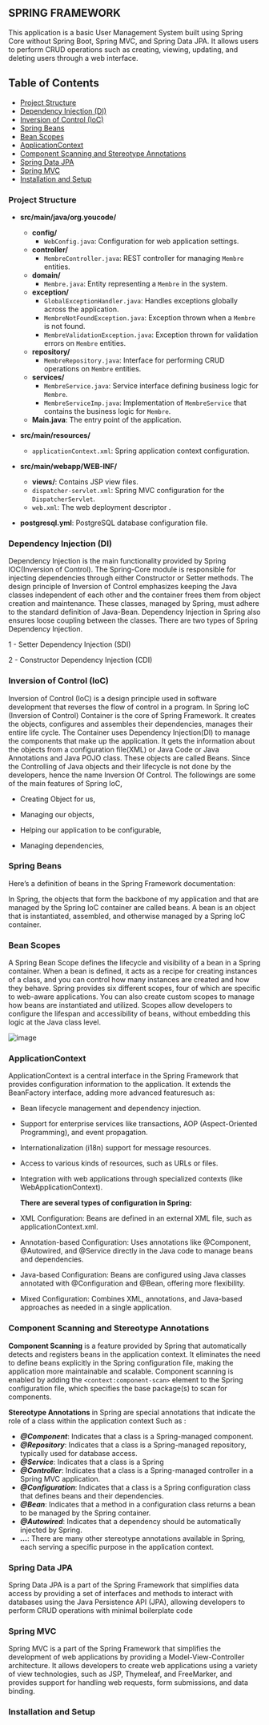 ## SPRING FRAMEWORK

This application is a basic User Management System
built using Spring Core without Spring Boot,
Spring MVC, and Spring Data JPA. It allows users to perform CRUD operations
such as creating, viewing, updating, and deleting users through a web interface.

## Table of Contents
- [Project Structure](#project-structure)
- [Dependency Injection (DI)](#dependency-injection-di)
- [Inversion of Control (IoC)](#inversion-of-control-ioc)
- [Spring Beans](#spring-beans)
- [Bean Scopes](#bean-scopes)
- [ApplicationContext](#applicationcontext)
- [Component Scanning and Stereotype Annotations](#component-scanning-and-stereotype-annotations)
- [Spring Data JPA](#spring-data-jpa)
- [Spring MVC](#spring-mvc)
- [Installation and Setup](#installation-and-setup)

### Project Structure


- **src/main/java/org.youcode/**
    - **config/**
        - `WebConfig.java`: Configuration for web application settings.
    - **controller/**
        - `MembreController.java`: REST controller for managing `Membre` entities.
    - **domain/**
        - `Membre.java`: Entity representing a `Membre` in the system.
    - **exception/**
        - `GlobalExceptionHandler.java`: Handles exceptions globally across the application.
        - `MembreNotFoundException.java`: Exception thrown when a `Membre` is not found.
        - `MembreValidationException.java`: Exception thrown for validation errors on `Membre` entities.
    - **repository/**
        - `MembreRepository.java`: Interface for performing CRUD operations on `Membre` entities.
    - **services/**
        - `MembreService.java`: Service interface defining business logic for `Membre`.
        - `MembreServiceImp.java`: Implementation of `MembreService` that contains the business logic for `Membre`.
    - **Main.java**: The entry point of the application.

- **src/main/resources/**
    - `applicationContext.xml`: Spring application context configuration.

- **src/main/webapp/WEB-INF/**
    - **views/**: Contains JSP view files.
    - `dispatcher-servlet.xml`: Spring MVC configuration for the `DispatcherServlet`.
    - `web.xml`: The web deployment descriptor .

- **postgresql.yml**: PostgreSQL database configuration file.


### Dependency Injection (DI)
Dependency Injection is the main functionality provided by Spring IOC(Inversion of Control). The Spring-Core module is responsible for injecting dependencies through either Constructor or Setter methods. The design principle of Inversion of Control emphasizes keeping the Java classes independent of each other and the container frees them from object creation and maintenance. These classes, managed by Spring, must adhere to the standard definition of Java-Bean. Dependency Injection in Spring also ensures loose coupling between the classes. There are two types of Spring Dependency Injection.

1 - Setter Dependency Injection (SDI)

2 - Constructor Dependency Injection (CDI)

### Inversion of Control (IoC)

Inversion of Control (IoC) is a design principle used in software development that reverses the flow of control in a program. 
In Spring IoC (Inversion of Control) Container is the core of Spring Framework. It creates the objects, configures and assembles their dependencies, manages their entire life cycle. The Container uses Dependency Injection(DI) to manage the components that make up the application. It gets the information about the objects from a configuration file(XML) or Java Code or Java Annotations and Java POJO class. These objects are called Beans. Since the Controlling of Java objects and their lifecycle is not done by the developers, hence the name Inversion Of Control. The followings are some of the main features of Spring IoC,

* Creating Object for us,

* Managing our objects,

* Helping our application to be configurable,

* Managing dependencies, 

### Spring Beans
Here’s a definition of beans in the Spring Framework documentation:

In Spring, the objects that form the backbone of my application and that are managed by the Spring IoC container are called beans. A bean is an object that is instantiated, assembled, and otherwise managed by a Spring IoC container.


### Bean Scopes
A Spring Bean Scope defines the lifecycle and visibility of a bean in a Spring container. When a bean is defined, it acts as a recipe for creating instances of a class, and you can control how many instances are created and how they behave. Spring provides six different scopes, four of which are specific to web-aware applications. You can also create custom scopes to manage how beans are instantiated and utilized. Scopes allow developers to configure the lifespan and accessibility of beans, without embedding this logic at the Java class level.

![image](https://github.com/user-attachments/assets/b8fbbb56-01f2-4e37-9e52-c426c85e377c)


### ApplicationContext

ApplicationContext is a central interface in the Spring Framework that provides configuration information to the application. It extends the BeanFactory interface, adding more advanced featuresuch as:

* Bean lifecycle management and dependency injection.
* Support for enterprise services like transactions, AOP (Aspect-Oriented Programming), and event propagation.
* Internationalization (i18n) support for message resources.
* Access to various kinds of resources, such as URLs or files.
* Integration with web applications through specialized contexts (like WebApplicationContext).



  **There are several types of configuration in Spring:**



* XML Configuration: Beans are defined in an external XML file, such as applicationContext.xml.
* Annotation-based Configuration: Uses annotations like @Component, @Autowired, and @Service directly in the Java code to manage beans and dependencies.
* Java-based Configuration: Beans are configured using Java classes annotated with @Configuration and @Bean, offering more flexibility.
* Mixed Configuration: Combines XML, annotations, and Java-based approaches as needed in a single application.



### Component Scanning and Stereotype Annotations
 **Component Scanning** is a feature provided by Spring that automatically detects and registers beans in the application context. It eliminates the need to define beans explicitly in the Spring configuration file, making the application more maintainable and scalable. Component scanning is enabled by adding the `<context:component-scan>` element to the Spring configuration file, which specifies the base package(s) to scan for components.
 
 **Stereotype Annotations**
 in Spring are special annotations that indicate the role of a class within the application context
 Such as :
* ***@Component***: Indicates that a class is a Spring-managed component.
* ***@Repository***: Indicates that a class is a Spring-managed repository, typically used for database access.
* ***@Service***: Indicates that a class is a Spring
* ***@Controller***: Indicates that a class is a Spring-managed controller in a Spring MVC application.
* ***@Configuration***: Indicates that a class is a Spring configuration class that defines beans and their dependencies.
* ***@Bean***: Indicates that a method in a configuration class returns a bean to be managed by the Spring container.
* ***@Autowired***: Indicates that a dependency should be automatically injected by Spring.
* ***...***: There are many other stereotype annotations available in Spring, each serving a specific purpose in the application context.

### Spring Data JPA
Spring Data JPA is a part of the Spring Framework that simplifies data access by providing a set of interfaces and methods to interact with databases using the Java Persistence API (JPA), allowing developers to perform CRUD operations with minimal boilerplate code

### Spring MVC
Spring MVC is a part of the Spring Framework that simplifies the development of web applications by providing a Model-View-Controller architecture. It allows developers to create web applications using a variety of view technologies, such as JSP, Thymeleaf, and FreeMarker, and provides support for handling web requests, form submissions, and data binding.

### Installation and Setup
